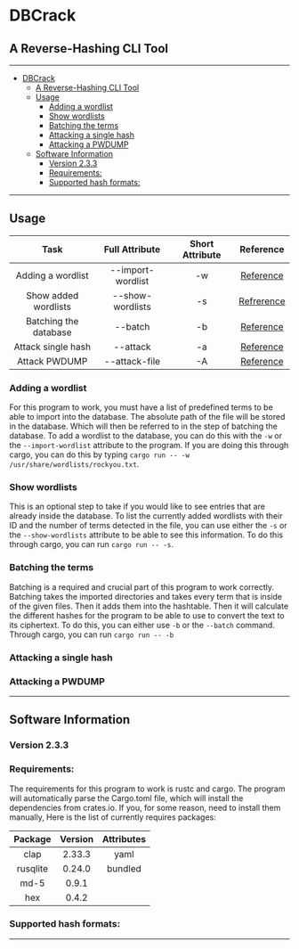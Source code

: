 # DBCrack 

## A Reverse-Hashing CLI Tool

---
- [DBCrack](#dbcrack)
  - [A Reverse-Hashing CLI Tool](#a-reverse-hashing-cli-tool)
  - [Usage](#usage)
    - [Adding a wordlist](#adding-a-wordlist)
    - [Show wordlists](#show-wordlists)
    - [Batching the terms](#batching-the-terms)
    - [Attacking a single hash](#attacking-a-single-hash)
    - [Attacking a PWDUMP](#attacking-a-pwdump)
  - [Software Information](#software-information)
    - [Version 2.3.3](#version-233)
    - [Requirements:](#requirements)
    - [Supported hash formats:](#supported-hash-formats)
  
---


## Usage

|Task|Full Attribute|Short Attribute|Reference|
|:-:|:-:|:-:|:-:|
|Adding a wordlist|--import-wordlist|-w|[Reference](#adding-a-wordlist)|
|Show added wordlists|--show-wordlists|-s|[Refrerence](#Show-wordlists)|
|Batching the database|--batch|-b|[Reference](#batching-the-terms)|
|Attack single hash|--attack|-a|[Reference](#attacking-a-single-hash)|
|Attack PWDUMP|--attack-file|-A|[Reference](#attacking-a-pwdump)|



### Adding a wordlist

For this program to work, you must have a list of predefined terms to be able to import into the database. The absolute path of the file will be stored in the database. Which will then be referred to in the step of batching the database. To add a wordlist to the database, you can do this with the `-w` or the `--import-wordlist` attribute to the program. If you are doing this through cargo, you can do this by typing `cargo run -- -w /usr/share/wordlists/rockyou.txt`.


### Show wordlists

This is an optional step to take if you would like to see entries that are already inside the database. To list the currently added wordlists with their ID and the number of terms detected in the file, you can use either the `-s` or the `--show-wordlists` attribute to be able to see this information. To do this through cargo, you can run `cargo run -- -s`.

### Batching the terms

Batching is a required and crucial part of this program to work correctly. Batching takes the imported directories and takes every term that is inside of the given files. Then it adds them into the hashtable. Then it will calculate the different hashes for the program to be able to use to convert the text to its ciphertext. To do this, you can either use `-b` or the `--batch` command. Through cargo, you can run `cargo run -- -b`

### Attacking a single hash

<ADD INSTRUCTIONS>

### Attacking a PWDUMP

---

## Software Information

### Version 2.3.3

### Requirements: 
The requirements for this program to work is rustc and cargo. The program will automatically parse the Cargo.toml file, which will install the dependencies from crates.io. If you, for some reason, need to install them manually, Here is the list of currently requires packages:

|Package|Version|Attributes|
|:-:|:-:|:-:|
|clap|2.33.3|yaml|
|rusqlite|0.24.0|bundled|
|md-5|0.9.1||
|hex|0.4.2||


### Supported hash formats: 


---
